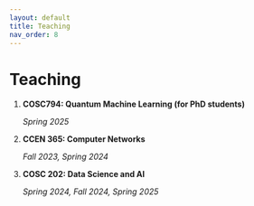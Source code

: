 ```yaml
---
layout: default
title: Teaching
nav_order: 8
---
```

<!-- Google tag (gtag.js) -->
<script async src="https://www.googletagmanager.com/gtag/js?id=G-E09K8XMPK5"></script>
<script>
  window.dataLayer = window.dataLayer || [];
  function gtag(){dataLayer.push(arguments);}
  gtag('js', new Date());

  gtag('config', 'G-E09K8XMPK5');
</script>


# Teaching

1. **COSC794: Quantum Machine Learning (for PhD students)**

   *Spring 2025*

1. **CCEN 365: Computer Networks**

   *Fall 2023, Spring 2024*

2. **COSC 202: Data Science and AI**

    *Spring 2024, Fall 2024, Spring 2025*
